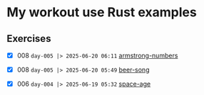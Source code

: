 # My workout use Rust examples

## Exercises

- [x] 008 `day-005 |> 2025-06-20 06:11` [armstrong-numbers](https://exercism.org/tracks/rust/exercises/armstrong-numbers)
- [x] 008 `day-005 |> 2025-06-20 05:49` [beer-song](https://exercism.org/tracks/rust/exercises/beer-song)
- [x] 006 `day-004 |> 2025-06-19 05:32` [space-age](https://exercism.org/tracks/rust/exercises/space-age)

